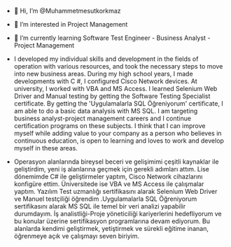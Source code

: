 - 👋 Hi, I’m @Muhammetmesutkorkmaz
- 👀 I’m interested in Project Management 
- 🌱 I’m currently learning Software Test Engineer - Business Analyst - Project Management 
- I developed my individual skills and development in the fields of operation with various resources, and took the necessary steps to move into new business areas. During my high school years, I made developments with C #, I configured Cisco Network devices. At university, I worked with VBA and MS Access. I learned Selenium Web Driver and Manual testing by getting the Software Testing Specialist certificate. By getting the 'Uygulamalarla SQL Öğreniyorum' certificate, I am able to do a basic data analysis with MS SQL. I am targeting business analyst-project management careers and I continue certification programs on these subjects. I think that I can improve myself while adding value to your company as a person who believes in continuous education, is open to learning and loves to work and develop myself in these areas.

- Operasyon alanlarında bireysel beceri ve gelişimimi çeşitli kaynaklar ile geliştirdim, yeni iş alanlarına geçmek için gerekli adımları attım. Lise dönemimde C# ile geliştirmeler yaptım, Cisco Network cihazlarını konfigüre ettim. Üniversitede ise VBA ve MS Access ile çalışmalar yaptım. Yazılım Test uzmanlığı sertifikasını alarak Selenium Web Driver ve Manuel testçiliği öğrendim .Uygulamalarla SQL Öğreniyorum sertifikasını alarak  MS SQL ile temel bir veri analizi yapabilir durumdayım. İş analistliği-Proje yöneticiliği kariyerlerini hedefliyorum ve bu konular üzerine sertifikasyon programlarına devam ediyorum. Bu alanlarda kendimi geliştirmek, yetiştirmek ve sürekli eğitime inanan, öğrenmeye açık ve çalışmayı seven biriyim.
